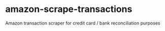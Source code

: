 # amazon-scrape-transactions
Amazon transaction scraper for credit card / bank reconciliation purposes
